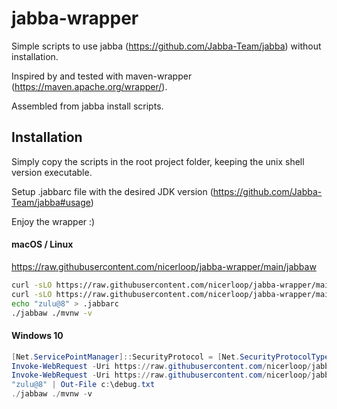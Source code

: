 # jabba-wrapper

Simple scripts to use jabba (https://github.com/Jabba-Team/jabba) without installation.

Inspired by and tested with maven-wrapper (https://maven.apache.org/wrapper/).

Assembled from jabba install scripts.

## Installation

Simply copy the scripts in the root project folder, keeping the unix shell version executable.

Setup .jabbarc file with the desired JDK version (https://github.com/Jabba-Team/jabba#usage)

Enjoy the wrapper :)

#### macOS / Linux

https://raw.githubusercontent.com/nicerloop/jabba-wrapper/main/jabbaw


```sh
curl -sLO https://raw.githubusercontent.com/nicerloop/jabba-wrapper/main/jabbaw && chmod +x jabbaw
curl -sLO https://raw.githubusercontent.com/nicerloop/jabba-wrapper/main/jabbaw.ps1
echo "zulu@8" > .jabbarc
./jabbaw ./mvnw -v
```

#### Windows 10

```powershell
[Net.ServicePointManager]::SecurityProtocol = [Net.SecurityProtocolType]::Tls12
Invoke-WebRequest -Uri https://raw.githubusercontent.com/nicerloop/jabba-wrapper/main/jabbaw.ps1 -OutFile ./jabbaw.ps1
Invoke-WebRequest -Uri https://raw.githubusercontent.com/nicerloop/jabba-wrapper/main/jabbaw -OutFile ./jabbaw
"zulu@8" | Out-File c:\debug.txt
./jabbaw ./mvnw -v
```
